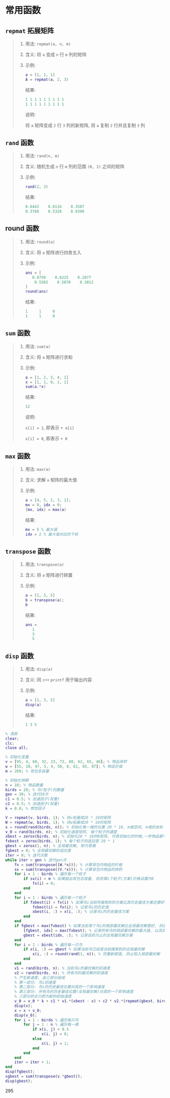 # 常用函数

## `repmat` 拓展矩阵

>   1.   用法: `repmat(a, n, m)`
>
>   2.   含义: 将 `a` 变成 `n` 行 `m` 列的矩阵
>
>   3.   示例:
>
>        ```matlab
>        a = [1, 1, 1]
>        A = repmat(a, 2, 3)
>        ```
>
>        结果:
>
>        ```matlab
>        1 1 1 1 1 1 1 1 1
>        1 1 1 1 1 1 1 1 1
>        ```
>
>        说明:
>
>        将 `a` 矩阵变成 `2` 行 `3` 列的新矩阵, 将 `a` 复制 `2` 行并且复制 `3` 列

## `rand` 函数

>   1.   用法: `rand(n, m)`
>
>   2.   含义: 随机生成 `n` 行 `m` 列的范围 `(0, 1)` 之间的矩阵
>
>   3.   示例:
>
>        ```matlab
>        rand(2, 3)
>        ```
>
>        结果:
>
>        ```matlab
>        0.6443    0.8116    0.3507
>        0.3786    0.5328    0.9390
>        ```

## round 函数

>   1.   用法: `round(a)`
>
>   2.   含义: 将 `a` 矩阵进行四舍五入
>
>   3.   示例:
>
>        ```matlab
>        ans = [
>        	0.8759    0.6225    0.2077
>            0.5502    0.5870    0.3012
>        ]
>        round(ans)
>        ```
>
>        结果:
>
>        ```matlab
>        1     1     0
>        1     1     0
>        ```

## `sum` 函数

>   1.   用法: `sum(a)`
>
>   2.   含义: 将 `a` 矩阵进行求和
>
>   3.   示例:
>
>        ```matlab
>        a = [1, 2, 3, 4, 1]
>        x = [1, 1, 0, 1, 1]
>        sum(a.*x)
>        ```
>
>        结果:
>
>        ```matlab
>        12
>        ```
>
>        说明:
>
>        `x[i] = 1`, 即表示 `+ a[i]`
>
>        `x[i] = 0`, 即表示 `+ 0`

## `max` 函数

>   1.   用法: `max(a)`
>
>   2.   含义: 求解 `a` 矩阵的最大值
>
>   3.   示例:
>
>        ```matlab
>        a = [4, 5, 2, 3, 1];
>        mx = 0, idx = 0;
>        [mx, idx] = max(a)
>        ```
>
>        结果:
>
>        ```matlab
>        mx = 5 % 最大值
>        idx = 2 % 最大值对应的下标
>        ```

## `transpose` 函数

>   1.   用法: `transpose(a)`
>
>   2.   含义: 将 `a` 矩阵进行转置
>
>   3.   示例:
>
>        ```matlab
>        a = [1, 3, 5]
>        b = transpose(a);
>        b
>        ```
>
>        结果:
>
>        ```matlab
>        ans = 
>        	1
>        	3
>        	5
>        ```

## `disp` 函数

>   1.   用法: `disp(a)`
>
>   2.   含义: 同 `c++` `printf` 用于输出内容
>
>   3.   示例:
>
>        ```matlab
>        a = [1, 3, 5]
>        disp(a)
>        ```
>
>        结果:
>
>        ```matlab
>        1 3 5
>        ```

```matlab
% 清屏
clear;
clc;
close all;

% 初始化变量
v = [95, 4, 60, 32, 23, 72, 80, 62, 65, 46]; % 物品体积
w = [55, 10, 47, 5, 4, 50, 8, 61, 85, 87]; % 物品价值
m = 269; % 背包总容量

% 初始化种群
n = 10; % 物品数量
birds = 20; % 鸟(粒子)的数量
gen = 30; % 迭代30次
c1 = 0.5; % 加速因子(权重)
c2 = 0.5; % 加速因子(权重)
k = 0.8; % 惯性因子

V = repmat(v, birds, 1); % 将v拓展成20 * 10的矩阵
W = repmat(w, birds, 1); % 将w拓展成20 * 10的矩阵
x = round(rand(birds, n)); % 初始化每一维的位置 20 * 10, m维空间, m维的坐标
v_0 = rand(birds, n); % 初始化速度矩阵, 每个粒子的速度
xbest = zeros(birds, n); % 初始化20 * 10的0矩阵, 代表初始化的时候,一件物品都不选
fxbest = zeros(birds, 1); % 每个粒子的适应度 20 * 1
gbest = zeros(1, n); % 全局最优解, 即为答案
fgbest = 0; % 全局最优解的适应度
iter = 0; % 迭代次数
while iter < gen % 迭代gen次
    fx = sum(transpose((W.*x))); % 计算背包内物品的价格
    sx = sum(transpose((V.*x))); % 计算背包内物品的体积
    for i = 1 : birds % 遍历每一个粒子
        if sx(i) > m % 如果超出背包总容量, 则将第i个粒子(方案)价格设置为0
            fx(i) = 0;
        end
    end
    for i = 1 : birds % 遍历每一个粒子
        if fxbest(i) < fx(i) % 如果鸟i当前所搜索到的方案比其历史最佳方案还要好, 则更新
            fxbest(i) = fx(i); % 记录鸟i的历史值
            xbest(i, :) = x(i, :); % 记录鸟i的历史最佳方案
        end
    end
    if fgbest < max(fxbest) % 如果当前某个鸟i的局部最优解比全局最优解更好, 则更新
        [fgbest, idx] = max(fxbest); % 记录所有鸟的局部最优解的最大值, 以及其对应的下标
        gbest = xbest(idx, :); % 记录目前为止的全局最优解方案
    end
    for i = 1 : birds % 遍历每一只鸟
        if x(i, :) == gbest % 如果当前鸟已经是当前搜索到的全局最优解
            x(i, :) = round(rand(1, n)); % 则重新赋值, 防止陷入局部最优解
        end
    end
    v1 = rand(birds, n); % 当前鸟i的最优解的初速度
    v2 = rand(birds, n); % 所有鸟的最优解的初速度
    % 产生新速度, 由三部分组成
    % 第一部分: 鸟i初速度
    % 第二部分: 鸟i的历史最佳位置对其的一个影响速度
    % 第三部分: 所有鸟的历史最佳位置(全局最优解)对其的一个影响速度
    % 三部分的合力即为新的初始速度
    v_0 = v_0 * k + c1 * v1.*(xbest - x) + c2 * v2.*(repmat(gbest, birds, 1) - x);
    disp(x);
    x = x + v_0;
    disp(v_0);
    for i = 1 : birds % 遍历每只鸟
        for j = 1 : n % 遍历每一维
            if x(i, j) < 0.5
                x(i, j) = 0;
            else
                x(i, j) = 1;
            end
        end
    end
    iter = iter + 1;
end 
disp(fgbest);
sgbest = sum(transpose(v.*gbest));
disp(gbest);
```

295
